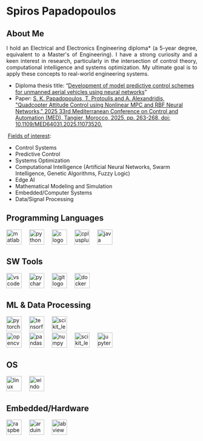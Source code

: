# Spiros Papadopoulos

## About Me
<p align="justify ">
I hold an Electrical and Electronics Engineering diploma* (a 5-year degree, equivalent to a Master's of Engineering). I have a strong curiosity and a keen interest in research, particularly in the intersection of control theory, computational intelligence and systems optimization. My ultimate goal is to apply these concepts to real-world engineering systems.</p>

* Diploma thesis title: “[Development of model predictive control schemes for unmanned aerial vehicles using neural networks](http://dx.doi.org/10.26265/polynoe-7607)”
* Paper:  [S. K. Papadopoulos, T. Protoulis and A. Alexandridis, "Quadcopter Attitude Control using Nonlinear MPC and RBF Neural Networks," 2025 33rd Mediterranean Conference on Control and Automation (MED), Tangier, Morocco, 2025, pp. 263-268, doi: 10.1109/MED64031.2025.11073520.](https://ieeexplore.ieee.org/document/11073520)

 &nbsp;<ins>Fields of interest</ins>:
* Control Systems 
* Predictive Control
* Systems Optimization
* Computational Intelligence (Artificial Neural Networks, Swarm Intelligence, Genetic Algorithms, Fuzzy Logic)
* Edge AI  
* Mathematical Modeling and Simulation
* Embedded/Computer Systems 
* Data/Signal Processing
  
<!---
## Links
LinkedIn Profile <br>  [![LinkedIn](https://skillicons.dev/icons?i=linkedin)](https://www.linkedin.com/in/spiros-papadopoulos)
-->

## Programming Languages

<div align="left">
  <img src="https://cdn.jsdelivr.net/gh/devicons/devicon/icons/matlab/matlab-original.svg" height="40" alt="matlab logo"  />
  <img width="12" />
  <img src="https://cdn.jsdelivr.net/gh/devicons/devicon/icons/python/python-original.svg" height="40" alt="python logo"  />
  <img width="12" />
  <img src="https://cdn.jsdelivr.net/gh/devicons/devicon/icons/c/c-original.svg" height="40" alt="c logo"  />
  <img width="12" />
  <img src="https://cdn.jsdelivr.net/gh/devicons/devicon/icons/cplusplus/cplusplus-original.svg" height="40" alt="cplusplus logo"  />
  <img width="12" />
  <img src="https://cdn.jsdelivr.net/gh/devicons/devicon/icons/java/java-original.svg" height="40" alt="java logo"  />
</div>

## SW Tools
<div align="left">
  <img src="https://cdn.jsdelivr.net/gh/devicons/devicon/icons/vscode/vscode-original.svg" height="40" alt="vscode logo"  />
  <img width="12" />
  <img src="https://cdn.jsdelivr.net/gh/devicons/devicon/icons/pycharm/pycharm-original.svg" height="40" alt="pycharm logo"  />
  <img width="12" />
  <img src="https://cdn.jsdelivr.net/gh/devicons/devicon/icons/git/git-original.svg" height="40" alt="git logo"  />
  <img width="12" />
  <img src="https://cdn.jsdelivr.net/gh/devicons/devicon/icons/docker/docker-original.svg" height="40" alt="docker logo"  />
  <img width="12" /> 
</div>

## ML & Data Processing 
<div align="left">
  <img src="https://cdn.jsdelivr.net/gh/devicons/devicon/icons/pytorch/pytorch-original.svg" height="40" alt="pytorch logo"  />
  <img width="12" />
  <img src="https://cdn.jsdelivr.net/gh/devicons/devicon/icons/tensorflow/tensorflow-original.svg" height="40" alt="tensorflow logo"  />
  <img width="12" />
  <img src="https://upload.wikimedia.org/wikipedia/commons/0/05/Scikit_learn_logo_small.svg" alt="scikit_learn" height="40" alt="scikit-learn logo"/>
  <img width="12" />
  <br>
  <img src="https://cdn.jsdelivr.net/gh/devicons/devicon/icons/opencv/opencv-original.svg" height="40" alt="opencv logo"  />
  <img width="12" />
  <img src="https://cdn.jsdelivr.net/gh/devicons/devicon/icons/pandas/pandas-original.svg" height="40" alt="pandas logo"  />
  <img width="12" />
  <img src="https://cdn.jsdelivr.net/gh/devicons/devicon/icons/numpy/numpy-original.svg" height="40" alt="numpy logo"  />
  <img width="12" />
  <img src="https://seaborn.pydata.org/_images/logo-mark-lightbg.svg" alt="scikit_learn" height="40" alt="seaborn logo"/>
  <img width="12" />
  <img src="https://cdn.jsdelivr.net/gh/devicons/devicon/icons/jupyter/jupyter-original.svg" height="40" alt="jupyter logo"/>
  <img width="12" />

</div>  

## OS
<div align="left">
  <img src="https://cdn.jsdelivr.net/gh/devicons/devicon/icons/linux/linux-original.svg" height="40" alt="linux logo"  />
  <img width="12" />
  <img src="https://cdn.jsdelivr.net/gh/devicons/devicon/icons/windows8/windows8-original.svg" height="40" alt="windows8 logo"  />
  <img width="12" />
</div>

## Embedded/Hardware
<div align="left">
  <img src="https://skillicons.dev/icons?i=raspberrypi" height="40" alt="raspberrypi logo"  />
  <img width="12" />
  <img src="https://skillicons.dev/icons?i=arduino" height="40" alt="arduino logo"  />
  <img width="12" />
  <img src="https://cdn.simpleicons.org/labview/FFDB00" height="40" alt="labview logo"  />
  <img width="12" />
</div>
